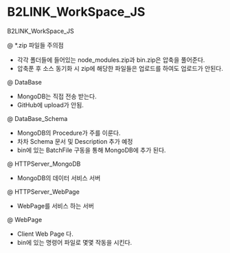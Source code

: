 # B2LINK_WorkSpace_JS
B2LINK_WorkSpace_JS

@ *.zip 파일들 주의점
  - 각각 폴더들에 들어있는 node_modules.zip과 bin.zip은 압축을 풀어준다.
  - 압축푼 후 소스 동기화 시 zip에 해당한 파일들은 업로드를 하여도 업로드가 안된다. 


@ DataBase
  - MongoDB는 직접 전송 받는다.
  - GitHub에 upload가 안됨.

@ DataBase_Schema
  - MongoDB의 Procedure가 주를 이룬다.
  - 차차 Schema 문서 및 Description 추가 예정
  - bin에 있는 BatchFile 구동을 통해 MongoDB에 추가 된다.

@ HTTPServer_MongoDB
  - MongoDB의 데이터 서비스 서버

@ HTTPServer_WebPage
  - WebPage를 서비스 하는 서버

@ WebPage
  - Client Web Page 다.
  - bin에 있는 명령어 파일로 몇몇 작동을 시킨다.
